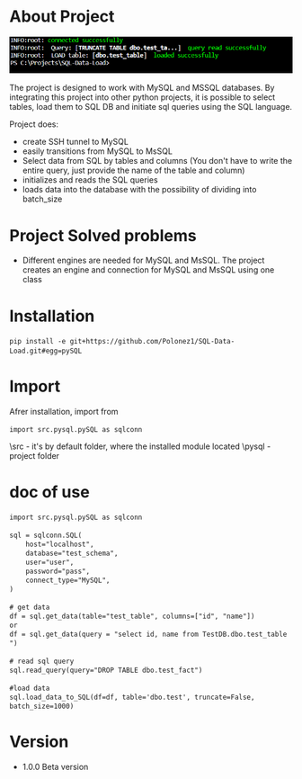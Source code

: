 # About Project

![Alt text](image-1.png)

The project is designed to work with MySQL and MSSQL databases. By integrating this project into other python projects, it is possible to select tables, load them to SQL DB and initiate sql queries using the SQL language.

Project does:
- create SSH tunnel to MySQL
- easily transitions from MySQL to MsSQL 
- Select data from SQL by tables and columns (You don't have to write the entire query, just provide the name of the table and column)
- initializes and reads the SQL queries 
- loads data into the database with the possibility of dividing into batch_size

# Project Solved problems

- Different engines are needed for MySQL and MsSQL. The project creates an engine and connection for MySQL and MsSQL using one class

# Installation

```pip install -e git+https://github.com/Polonez1/SQL-Data-Load.git#egg=pySQL```

# Import

Afrer installation, import from

```import src.pysql.pySQL as sqlconn```

\src - it's by default folder, where the installed module located
\pysql - project folder

# doc of use

```
import src.pysql.pySQL as sqlconn

sql = sqlconn.SQL(
    host="localhost",
    database="test_schema",
    user="user",
    password="pass",
    connect_type="MySQL",
)

# get data
df = sql.get_data(table="test_table", columns=["id", "name"])
or
df = sql.get_data(query = "select id, name from TestDB.dbo.test_table ")

# read sql query
sql.read_query(query="DROP TABLE dbo.test_fact")

#load data
sql.load_data_to_SQL(df=df, table='dbo.test', truncate=False, batch_size=1000)

```

# Version

- 1.0.0 Beta version
